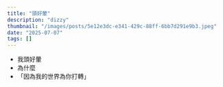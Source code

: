 ```yaml
---
title: "頭好暈"
description: "dizzy"
thumbnail: "/images/posts/5e12e3dc-e341-429c-88ff-6bb7d291e9b3.jpeg"
date: "2025-07-07"
tags: []
---
```

- 我頭好暈
- 為什麼
- 「因為我的世界為你打轉」
